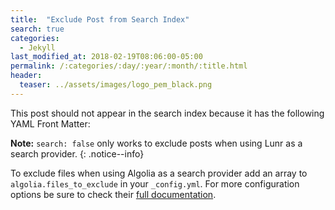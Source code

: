 ```yaml
---
title:  "Exclude Post from Search Index"
search: true
categories: 
  - Jekyll
last_modified_at: 2018-02-19T08:06:00-05:00
permalink: /:categories/:day/:year/:month/:title.html
header:
  teaser: ../assets/images/logo_pem_black.png
---
```


This post should not appear in the search index because it has the following YAML Front Matter:

**Note:** `search: false` only works to exclude posts when using Lunr as a search provider.
{: .notice--info}

To exclude files when using Algolia as a search provider add an array to `algolia.files_to_exclude` in your `_config.yml`. For more configuration options be sure to check their [full documentation](https://community.algolia.com/jekyll-algolia/options.html).
